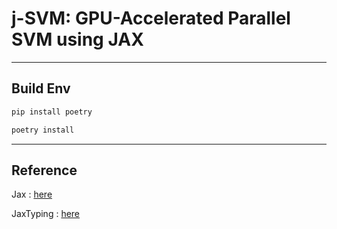 # j-SVM: GPU-Accelerated Parallel SVM using JAX

---

## Build Env

```sh
pip install poetry 

poetry install 
```

---

## Reference

Jax : [here](https://github.com/jax-ml/jax)

JaxTyping : [here](https://github.com/patrick-kidger/jaxtyping)

